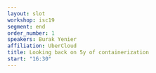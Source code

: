 ```yaml
---
layout: slot
workshop: isc19
segment: end
order_number: 1
speakers: Burak Yenier
affiliation: UberCloud
title: Looking back on 5y of containerization
start: "16:30"
---
```

